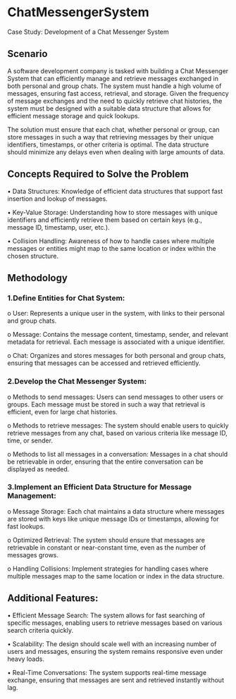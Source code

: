# ChatMessengerSystem
Case Study: Development of a Chat Messenger System

## Scenario

A software development company is tasked with building a Chat Messenger System that can efficiently manage and retrieve messages exchanged in both personal and group chats. The system must handle a high volume of messages, ensuring fast access, retrieval, and storage. Given the frequency of message exchanges and the need to quickly retrieve chat histories, the system must be designed with a suitable data structure that allows for efficient message storage and quick lookups.

The solution must ensure that each chat, whether personal or group, can store messages in such a way that retrieving messages by their unique identifiers, timestamps, or other criteria is optimal. The data structure should minimize any delays even when dealing with large amounts of data.

## Concepts Required to Solve the Problem

• Data Structures: Knowledge of efficient data structures that support fast insertion and lookup of messages.

• Key-Value Storage: Understanding how to store messages with unique identifiers and efficiently retrieve them based on certain keys (e.g., message ID, timestamp, user, etc.).

• Collision Handling: Awareness of how to handle cases where multiple messages or entities might map to the same location or index within the chosen structure.

## Methodology

### 1.Define Entities for Chat System:

o User: Represents a unique user in the system, with links to their personal and group chats.

o Message: Contains the message content, timestamp, sender, and relevant metadata for retrieval. Each message is associated with a unique identifier.

o Chat: Organizes and stores messages for both personal and group chats, ensuring that messages can be accessed and retrieved efficiently.

### 2.Develop the Chat Messenger System:

o Methods to send messages: Users can send messages to other users or groups. Each message must be stored in such a way that retrieval is efficient, even for large chat histories.

o Methods to retrieve messages: The system should enable users to quickly retrieve messages from any chat, based on various criteria like message ID, time, or sender.

o Methods to list all messages in a conversation: Messages in a chat should be retrievable in order, ensuring that the entire conversation can be displayed as needed.

### 3.Implement an Efficient Data Structure for Message Management:

o Message Storage: Each chat maintains a data structure where messages are stored with keys like unique message IDs or timestamps, allowing for fast lookups.

o Optimized Retrieval: The system should ensure that messages are retrievable in constant or near-constant time, even as the number of messages grows.

o Handling Collisions: Implement strategies for handling cases where multiple messages map to the same location or index in the data structure.

## Additional Features:

• Efficient Message Search: The system allows for fast searching of specific messages, enabling users to retrieve messages based on various search criteria quickly.

• Scalability: The design should scale well with an increasing number of users and messages, ensuring the system remains responsive even under heavy loads.

• Real-Time Conversations: The system supports real-time message exchange, ensuring that messages are sent and retrieved instantly without lag.
